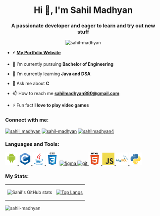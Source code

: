 <h1 align="center">Hi 👋, I'm Sahil Madhyan</h1>
<h3 align="center">A passionate developer and eager to learn and try out new stuff</h3>

<p align="center"> <img src="https://komarev.com/ghpvc/?username=sahil-madhyan&label=Profile%20views&color=0e75b6&style=flat" alt="sahil-madhyan" /> </p>

- ⚡ <a href="https://sahil-madhyan.github.io">**My Portfolio Website**</a>

- 🔭 I’m currently pursuing **Bachelor of Engineering**

- 🌱 I’m currently learning **Java and DSA**

- 💬 Ask me about **C**

- 📫 How to reach me **sahilmadhyan880@gmail.com**

- ⚡ Fun fact **I love to play video games**

<h3 align="left">Connect with me:</h3>
<p align="left">
<a href="https://twitter.com/sahil_madhyan" target="blank"><img align="center" src="https://raw.githubusercontent.com/rahuldkjain/github-profile-readme-generator/master/src/images/icons/Social/twitter.svg" alt="sahil_madhyan" height="30" width="40" /></a>
<a href="https://linkedin.com/in/sahil-madhyan" target="blank"><img align="center" src="https://raw.githubusercontent.com/rahuldkjain/github-profile-readme-generator/master/src/images/icons/Social/linked-in-alt.svg" alt="sahil-madhyan" height="30" width="40" /></a>
<a href="https://instagram.com/sahilmadhyan4" target="blank"><img align="center" src="https://raw.githubusercontent.com/rahuldkjain/github-profile-readme-generator/master/src/images/icons/Social/instagram.svg" alt="sahilmadhyan4" height="30" width="40" /></a>
</p>

<h3 align="left">Languages and Tools:</h3>
<p align="left"> <a href="https://developer.android.com" target="_blank" rel="noreferrer"> <img src="https://raw.githubusercontent.com/devicons/devicon/master/icons/android/android-original-wordmark.svg" alt="android" width="40" height="40"/> </a> <a href="https://www.cprogramming.com/" target="_blank" rel="noreferrer"> <img src="https://raw.githubusercontent.com/devicons/devicon/master/icons/c/c-original.svg" alt="c" width="40" height="40"/> </a> <a href="https://www.w3schools.com/css/" target="_blank" rel="noreferrer"> <a href="https://www.java.com" target="_blank" rel="noreferrer"> <img src="https://raw.githubusercontent.com/devicons/devicon/master/icons/java/java-original.svg" alt="java" width="40" height="40"/> </a> <img src="https://raw.githubusercontent.com/devicons/devicon/master/icons/css3/css3-original-wordmark.svg" alt="css3" width="40" height="40"/> </a> <a href="https://www.figma.com/" target="_blank" rel="noreferrer"> <img src="https://www.vectorlogo.zone/logos/figma/figma-icon.svg" alt="figma" width="40" height="40"/> </a> <a href="https://git-scm.com/" target="_blank" rel="noreferrer"> <img src="https://www.vectorlogo.zone/logos/git-scm/git-scm-icon.svg" alt="git" width="40" height="40"/> </a> <a href="https://www.w3.org/html/" target="_blank" rel="noreferrer"> <img src="https://raw.githubusercontent.com/devicons/devicon/master/icons/html5/html5-original-wordmark.svg" alt="html5" width="40" height="40"/> </a> <a href="https://developer.mozilla.org/en-US/docs/Web/JavaScript" target="_blank" rel="noreferrer"> <img src="https://raw.githubusercontent.com/devicons/devicon/master/icons/javascript/javascript-original.svg" alt="javascript" width="40" height="40"/> </a> <a href="https://www.mysql.com/" target="_blank" rel="noreferrer"> <img src="https://raw.githubusercontent.com/devicons/devicon/master/icons/mysql/mysql-original-wordmark.svg" alt="mysql" width="40" height="40"/> </a> <a href="https://www.python.org" target="_blank" rel="noreferrer"> <img src="https://raw.githubusercontent.com/devicons/devicon/master/icons/python/python-original.svg" alt="python" width="40" height="40"/> </a> </p>

<h3 align="left">My Stats:</h3>
<table>
    <tr>
        <td>
            
![Sahil's GitHub stats](https://github-readme-stats.vercel.app/api?username=sahil-madhyan&show_icons=true&theme=radical)
        </td>
        <td>
            
[![Top Langs](https://github-readme-stats.vercel.app/api/top-langs/?username=sahil-madhyan&layout=compact&theme=radical)](https://github.com/anuraghazra/github-readme-stats)
        </td>
   </tr>
</table>
<p><img align="center" src="https://github-readme-streak-stats.herokuapp.com/?user=sahil-madhyan&theme=radical" alt="sahil-madhyan" /></p>
